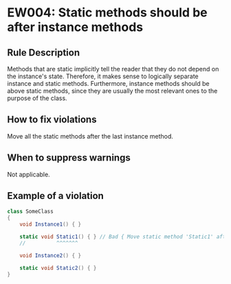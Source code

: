 # EW004: Static methods should be after instance methods

## Rule Description

Methods that are static implicitly tell the reader that they do not depend on the instance's state. Therefore, it makes sense to logically separate instance and static methods.
Furthermore, instance methods should be above static methods, since they are usually the most relevant ones to the purpose of the class.

## How to fix violations

Move all the static methods after the last instance method.

## When to suppress warnings

Not applicable.

## Example of a violation

```csharp
class SomeClass
{
    void Instance1() { }

    static void Static1() { } // Bad { Move static method 'Static1' after all the instnace methods }
    //          ^^^^^^^

    void Instance2() { }

    static void Static2() { }
}
```